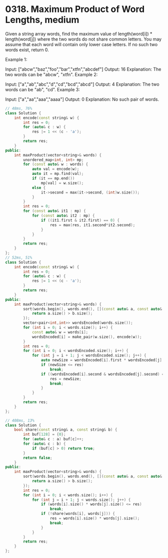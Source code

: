 # 0318. Maximum Product of Word Lengths, medium

Given a string array words, find the maximum value of length(word[i]) * length(word[j]) where the two words do not share common letters. You may assume that each word will contain only lower case letters. If no such two words exist, return 0.

Example 1:

Input: ["abcw","baz","foo","bar","xtfn","abcdef"]
Output: 16 
Explanation: The two words can be "abcw", "xtfn".
Example 2:

Input: ["a","ab","abc","d","cd","bcd","abcd"]
Output: 4 
Explanation: The two words can be "ab", "cd".
Example 3:

Input: ["a","aa","aaa","aaaa"]
Output: 0 
Explanation: No such pair of words.

```c++
// 48ms, 76%
class Solution {
    int encode(const string& w) {
        int res = 0;
        for (auto& c : w) {
            res |= 1 << (c - 'a');
        }
        return res;
    }
public:
    int maxProduct(vector<string>& words) {
        unordered_map<int, int> mp;
        for (const auto& w : words) {
            auto val = encode(w);
            auto it = mp.find(val);
            if (it == mp.end())
                mp[val] = w.size();
            else {
                it->second = max(it->second, (int)w.size());
            }
        }
        int res = 0;
        for (const auto& it1 : mp) {
            for (const auto& it2 : mp) {
                if ((it1.first & it2.first) == 0) {
                    res = max(res, it1.second*it2.second);
                }
            }
        }
        return res;
    }
};
// 52ms, 51%
class Solution {
    int encode(const string& w) {
        int res = 0;
        for (auto& c : w) {
            res |= 1 << (c - 'a');
        }
        return res;
    }
public:
    int maxProduct(vector<string>& words) {
        sort(words.begin(), words.end(), [](const auto& a, const auto& b ) {
            return a.size() > b.size();
        });
        vector<pair<int,int>> wordsEncoded(words.size());
        for (int i = 0; i < words.size(); i++) {
            const auto& w = words[i];
            wordsEncoded[i] = make_pair(w.size(), encode(w));
        }
        int res = 0;
        for (int i = 0; i < wordsEncoded.size(); i++) {
            for (int j = i + 1; j < wordsEncoded.size(); j++) {
                auto newSize = wordsEncoded[i].first * wordsEncoded[j].first;
                if (newSize <= res)
                    break;
                if ((wordsEncoded[i].second & wordsEncoded[j].second) == 0) {
                    res = newSize;
                    break;
                }
            }
        }
        return res;
    }
};

// 408ms, 13%
class Solution {
    bool share(const string& a, const string& b) {
        int buf[128] = {0};
        for (auto& c : a) buf[c]++;
        for (auto& c : b) {
            if (buf[c] > 0) return true;
        }
        return false;
    }
public:
    int maxProduct(vector<string>& words) {
        sort(words.begin(), words.end(), [](const auto& a, const auto& b ) {
            return a.size() > b.size();
        });
        int res = 0;
        for (int i = 0; i < words.size(); i++) {
            for (int j = i + 1; j < words.size(); j++) {
                if (words[i].size() * words[j].size() <= res)
                    break;
                if (!share(words[i], words[j])) {
                    res = words[i].size() * words[j].size();
                    break;
                }
            }
        }
        return res;
    }
};
